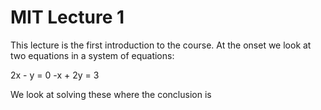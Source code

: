 # MIT Lecture 1

This lecture is the first introduction to the course. At the onset we look at two equations in a system of equations:

2x - y = 0
-x + 2y = 3

We look at solving these where the conclusion is 